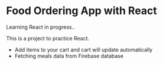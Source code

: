 # Food Ordering App with React

Learning React in progress..

This is a project to practice React.

- Add items to your cart and cart will update automatically
- Fetching meals data from Firebase database
